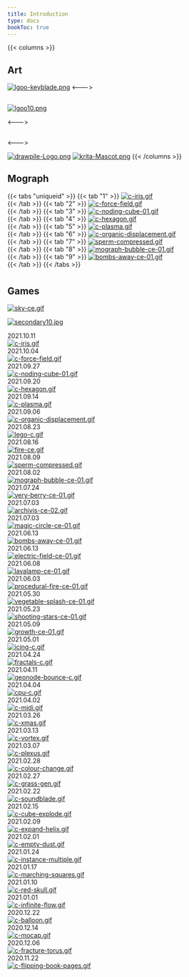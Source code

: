 ```yaml
---
title: Introduction
type: docs
bookToc: true
---
```

{{< columns >}}
## Art

[![lgoo-keyblade.png](https://i.postimg.cc/fbFh8njt/lgoo-keyblade.png)](https://postimg.cc/Mcy4GLLq)
<--->
## 
[![lgoo10.png](https://i.postimg.cc/3RFQY4Qp/lgoo10.png)](https://postimg.cc/N9Fzx0Mf)


<--->
## 

<--->

[![drawpile-Logo.png](https://i.postimg.cc/85hLZDQt/drawpile-Logo.png)](https://drawpile.net/)
[![krita-Mascot.png](https://i.postimg.cc/Z5G92gLg/krita-Mascot.png)](https://krita.org/en/)
{{< /columns >}}
## Mograph  

{{< tabs "uniqueid" >}}
{{< tab "1" >}}
[![c-iris.gif](https://i.postimg.cc/VN9q6PJh/c-iris.gif)](/iris/)  
{{< /tab >}}
{{< tab "2" >}}
[![c-force-field.gif](https://i.postimg.cc/rstX5Q27/c-force-field.gif)](/force_field/)  
{{< /tab >}}
{{< tab "3" >}}
[![c-noding-cube-01.gif](https://i.postimg.cc/PxSk20CR/c-noding-cube-01.gif)](/cube_dynamic/)  
{{< /tab >}}
{{< tab "4" >}}
[![c-hexagon.gif](https://i.postimg.cc/GtfSNrx9/c-hexagon.gif)](/hexagon/)  
{{< /tab >}}
{{< tab "5" >}}
[![c-plasma.gif](https://i.postimg.cc/RFSy5GJH/c-plasma.gif)](/plasma/)  
{{< /tab >}}
{{< tab "6" >}}
[![c-organic-displacement.gif](https://i.postimg.cc/kMvLq134/c-organic-displacement.gif)](/organic_displacement/)  
{{< /tab >}}
{{< tab "7" >}}
[![sperm-compressed.gif](https://i.postimg.cc/RV9xsTfR/sperm-compressed.gif)](/sperm/)  
{{< /tab >}}
{{< tab "8" >}}
[![mograph-bubble-ce-01.gif](https://i.postimg.cc/2Sh8txS8/mograph-bubble-ce-01.gif)](/bubble/)  
{{< /tab >}}
{{< tab "9" >}}
[![bombs-away-ce-01.gif](https://i.postimg.cc/qvtR4TBw/bombs-away-ce-01.gif)](/bombs_away/)  
{{< /tab >}}
{{< /tabs >}}
#
#
#
#
#
## Games
[![sky-ce.gif](https://i.postimg.cc/C5B3Fbrv/sky-ce.gif)](/sky_time/)

[![secondary10.jpg](https://i.postimg.cc/KcQz10kY/secondary10.jpg)](https://postimg.cc/xqJY7yPr)

2021.10.11  
[![c-iris.gif](https://i.postimg.cc/VN9q6PJh/c-iris.gif)](/iris/)  
2021.10.04  
[![c-force-field.gif](https://i.postimg.cc/rstX5Q27/c-force-field.gif)](/force_field/)  
2021.09.27  
[![c-noding-cube-01.gif](https://i.postimg.cc/PxSk20CR/c-noding-cube-01.gif)](/cube_dynamic/)  
2021.09.20  
[![c-hexagon.gif](https://i.postimg.cc/GtfSNrx9/c-hexagon.gif)](/hexagon/)  
2021.09.14  
[![c-plasma.gif](https://i.postimg.cc/RFSy5GJH/c-plasma.gif)](/plasma/)  
2021.09.06  
[![c-organic-displacement.gif](https://i.postimg.cc/kMvLq134/c-organic-displacement.gif)](/organic_displacement/)  
2021.08.23  
[![lego-c.gif](https://i.postimg.cc/jdFC19Mr/lego-c.gif)](/lego/)  
2021.08.16  
[![fire-ce.gif](https://i.postimg.cc/XXSM97Y8/fire-ce.gif)](/openvdb_fire/)  
2021.08.09  
[![sperm-compressed.gif](https://i.postimg.cc/RV9xsTfR/sperm-compressed.gif)](/sperm/)  
2021.08.02  
[![mograph-bubble-ce-01.gif](https://i.postimg.cc/2Sh8txS8/mograph-bubble-ce-01.gif)](/mograph/)  
2021.07.24  
[![very-berry-ce-01.gif](https://i.postimg.cc/wTKBQP9b/very-berry-ce-01.gif)](/berry/)  
2021.07.03  
[![archivis-ce-02.gif](https://i.postimg.cc/6qxNnkCr/archivis-ce-02.gif)](/cityscape/)  
2021.07.03  
[![magic-circle-ce-01.gif](https://i.postimg.cc/8PX525Gs/magic-circle-ce-01.gif)](/magic_circle/)  
2021.06.13  
[![bombs-away-ce-01.gif](https://i.postimg.cc/qvtR4TBw/bombs-away-ce-01.gif)](/bombs_away/)  
2021.06.13  
[![electric-field-ce-01.gif](https://i.postimg.cc/RZj00DNB/electric-field-ce-01.gif)](/electric_field/)  
2021.06.08  
[![lavalamp-ce-01.gif](https://i.postimg.cc/mrCg1yHF/lavalamp-ce-01.gif)](/lavalamp/)  
2021.06.03  
[![procedural-fire-ce-01.gif](https://i.postimg.cc/NMsCznVc/procedural-fire-ce-01.gif)](/procedural_fire/)  
2021.05.30  
[![vegetable-splash-ce-01.gif](https://i.postimg.cc/TwtNM9MW/vegetable-splash-ce-01.gif)](/vegetable_splash/)  
2021.05.23  
[![shooting-stars-ce-01.gif](https://i.postimg.cc/ZqFDjmwH/shooting-stars-ce-01.gif)](/shooting_stars/)  
2021.05.09  
[![growth-ce-01.gif](https://i.postimg.cc/JhW2b05t/growth-ce-01.gif)](/growth/)  
2021.05.01  
[![icing-c.gif](https://i.postimg.cc/43wdJ4CK/icing-c.gif)](/icing/)  
2021.04.24  
[![fractals-c.gif](https://i.postimg.cc/k445Dr9T/fractals-c.gif)](/fractals/)  
2021.04.11  
[![geonode-bounce-c.gif](https://i.postimg.cc/FsH9ymQV/geonode-bounce-c.gif)](/geonode_bounce/)  
2021.04.04  
[![cpu-c.gif](https://i.postimg.cc/8CTcQJYQ/cpu-c.gif)](/cpu/)  
2021.04.02  
[![c-midi.gif](https://i.postimg.cc/Mpx9xCFg/c-midi.gif)](/midi/)  
2021.03.26  
[![c-xmas.gif](https://i.postimg.cc/d0VnZ8vB/c-xmas.gif)](/xmas_lights/)  
2021.03.13  
[![c-vortex.gif](https://i.postimg.cc/GmQqpM0t/c-vortex.gif)](/vortex/)  
2021.03.07  
[![c-plexus.gif](https://i.postimg.cc/dtG5bs48/c-plexus.gif)](/audio_vis/)  
2021.02.28  
[![c-colour-change.gif](https://i.postimg.cc/C1BDKqmz/c-colour-change.gif)](/colour_change/)  
2021.02.27  
[![c-grass-gen.gif](https://i.postimg.cc/fLGdSRr5/c-grass-gen.gif)](/grass_gen/)  
2021.02.22  
[![c-soundblade.gif](https://i.postimg.cc/cJ5wZm7p/c-soundblade.gif)](/soundblade/)  
2021.02.15  
[![c-cube-explode.gif](https://i.postimg.cc/Zqqp1gNP/c-cube-explode.gif)](/cube_explode/)  
2021.02.09  
[![c-expand-helix.gif](https://i.postimg.cc/63tJWr9h/c-expand-helix.gif)](/expand_helix/)  
2021.02.01  
[![c-empty-dust.gif](https://i.postimg.cc/9QwjJX8y/c-empty-dust.gif)](/empty_dust/)  
2021.01.24  
[![c-instance-multiple.gif](https://i.postimg.cc/KYXhVXww/c-instance-multiple.gif)](/instance_multiple/)  
2021.01.17  
[![c-marching-squares.gif](https://i.postimg.cc/vmWwwqdB/c-marching-squares.gif)](/marching_squares/)  
2021.01.10  
[![c-red-skull.gif](https://i.postimg.cc/ZRHkCWnz/c-red-skull.gif)](/red_skull/)  
2021.01.01  
[![c-infinite-flow.gif](https://i.postimg.cc/6pnk4vs7/c-infinite-flow.gif)](/infinite_flow/)  
2020.12.22  
[![c-balloon.gif](https://i.postimg.cc/N0tW6jYd/c-balloon.gif)](/balloon/)  
2020.12.14  
[![c-mocap.gif](https://i.postimg.cc/NMfSnCKT/c-mocap.gif)](/mocap/)  
2020.12.06  
[![c-fracture-torus.gif](https://i.postimg.cc/Jn6vC3XF/c-fracture-torus.gif)](/fracture_torus/)  
2020.11.22  
[![c-flipping-book-pages.gif](https://i.postimg.cc/FKxwDXHN/c-flipping-book-pages.gif)](/flipping_book_pages/)  
